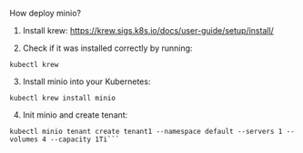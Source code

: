 How deploy minio?
1. Install krew: https://krew.sigs.k8s.io/docs/user-guide/setup/install/

2. Check if it was installed correctly by running:

```kubectl krew```

3. Install minio into your Kubernetes:

```kubectl krew install minio```

4. Init minio and create tenant:

```kubectl minio init
kubectl minio tenant create tenant1 --namespace default --servers 1 --volumes 4 --capacity 1Ti```